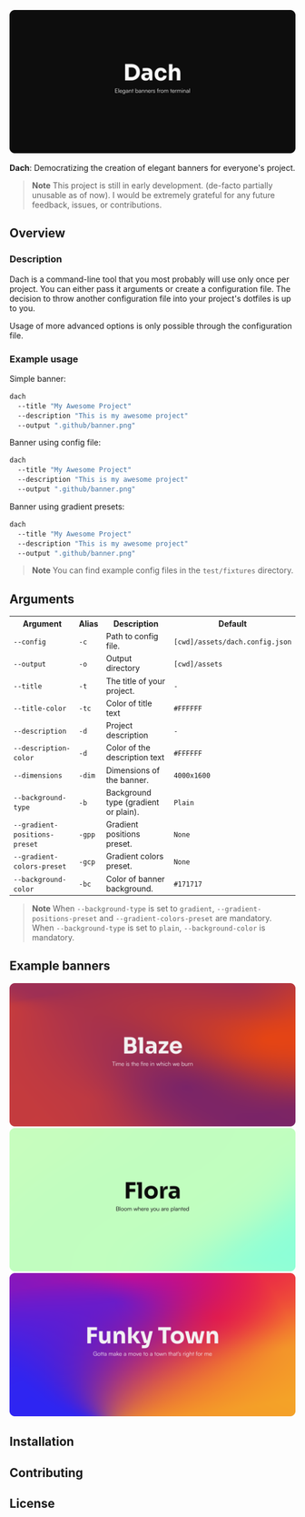 ![Satori](.github/card.png)

**Dach**: Democratizing the creation of elegant banners for everyone's project.

> **Note**
> This project is still in early development. (de-facto partially unusable as of now).
> I would be extremely grateful for any future feedback, issues, or contributions.

## Overview

### Description

Dach is a command-line tool that you most probably will use only once per project.
You can either pass it arguments or create a configuration file. The decision to throw
another configuration file into your project's dotfiles is up to you.

Usage of more advanced options is only possible through the configuration file.

### Example usage

Simple banner:

```bash
dach
  --title "My Awesome Project"
  --description "This is my awesome project"
  --output ".github/banner.png"
```

Banner using config file:

```bash
dach
  --title "My Awesome Project"
  --description "This is my awesome project"
  --output ".github/banner.png"
```

Banner using gradient presets:

```bash
dach
  --title "My Awesome Project"
  --description "This is my awesome project"
  --output ".github/banner.png"
```

> **Note**
> You can find example config files in the `test/fixtures` directory.

## Arguments

<table>
    <tr>
        <th>Argument</th>
        <th>Alias</th>
        <th>Description</th>
        <th>Default</th>
    </tr>
    <tr>
        <td><code>--config</code></td>
        <td><code>-c</code></td>
        <td>Path to config file.</td>
        <td><code>[cwd]/assets/dach.config.json</code></td>
    </tr>
    <tr>
        <td><code>--output</code></td>
        <td><code>-o</code></td>
        <td>Output directory</td>
        <td><code>[cwd]/assets</code></td>
    </tr>
    <tr>
        <td><code>--title</code></td>
        <td><code>-t</code></td>
        <td>The title of your project.</td>
        <td><code>-</code></td>
    </tr>
    <tr>
        <td><code>--title-color</code></td>
        <td><code>-tc</code></td>
        <td>Color of title text</td>
        <td><code>#FFFFFF</code></td>
    </tr>
    <tr>
        <td><code>--description</code></td>
        <td><code>-d</code></td>
        <td>Project description</td>
        <td><code>-</code></td>
    </tr>
    <tr>
        <td><code>--description-color</code></td>
        <td><code>-d</code></td>
        <td>Color of the description text</td>
        <td><code>#FFFFFF</code></td>
    </tr>
    <tr>
        <td><code>--dimensions</code></td>
        <td><code>-dim</code></td>
        <td>Dimensions of the banner.</td>
        <td><code>4000x1600</code></td>
    </tr>
    <tr>
        <td><code>--background-type</code></td>
        <td><code>-b</code></td>
        <td>Background type (gradient or plain).</td>
        <td><code>Plain</code></td>
    </tr>
    <tr>
        <td><code>--gradient-positions-preset</code></td>
        <td><code>-gpp</code></td>
        <td>Gradient positions preset.</td>
        <td><code>None</code></td>
    </tr>
    <tr>
        <td><code>--gradient-colors-preset</code></td>
        <td><code>-gcp</code></td>
        <td>Gradient colors preset.</td>
        <td><code>None</code></td>
    </tr>
    <tr>
        <td><code>--background-color</code></td>
        <td><code>-bc</code></td>
        <td>Color of banner background.</td>
        <td><code>#171717</code></td>
    </tr>

</table>

> **Note**
> When `--background-type` is set to `gradient`, `--gradient-positions-preset` and
> `--gradient-colors-preset` are mandatory. When `--background-type` is set to `plain`,
> `--background-color` is mandatory.

## Example banners

![Blaze](.github/example-banners/blaze.png)
![Flora](.github/example-banners/flora.png)
![Funk](.github/example-banners/funk.png)

## Installation

## Contributing

## License
